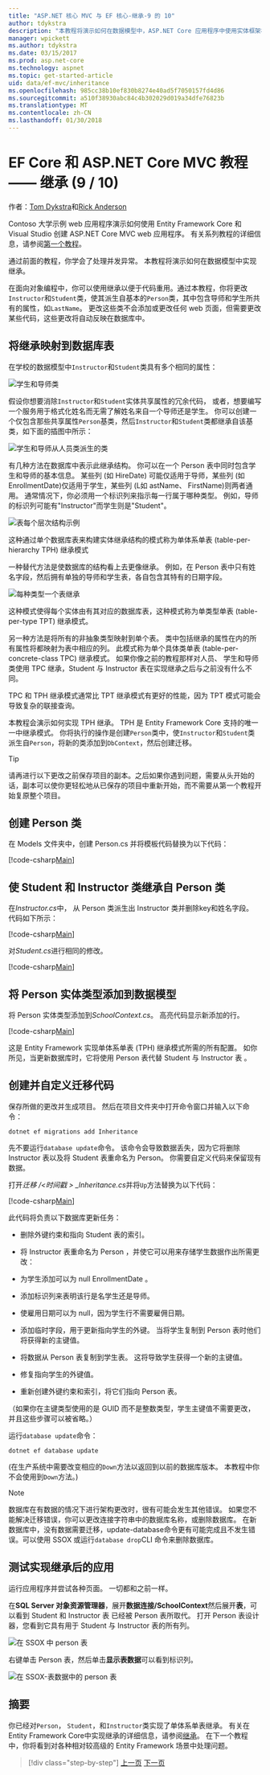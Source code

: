 ```yaml
---
title: "ASP.NET 核心 MVC 与 EF 核心-继承-9 的 10"
author: tdykstra
description: "本教程将演示如何在数据模型中，ASP.NET Core 应用程序中使用实体框架核心实现继承。"
manager: wpickett
ms.author: tdykstra
ms.date: 03/15/2017
ms.prod: asp.net-core
ms.technology: aspnet
ms.topic: get-started-article
uid: data/ef-mvc/inheritance
ms.openlocfilehash: 985cc38b10ef830b8274e40ad5f7050157fd4d86
ms.sourcegitcommit: a510f38930abc84c4b302029d019a34dfe76823b
ms.translationtype: MT
ms.contentlocale: zh-CN
ms.lasthandoff: 01/30/2018
---
```

# <a name="inheritance---ef-core-with-aspnet-core-mvc-tutorial-9-of-10"></a>EF  Core 和 ASP.NET  Core  MVC 教程 —— 继承 (9 / 10)
作者：[Tom Dykstra](https://github.com/tdykstra)和[Rick Anderson](https://twitter.com/RickAndMSFT)

Contoso 大学示例 web 应用程序演示如何使用 Entity Framework Core 和 Visual Studio 创建 ASP.NET Core MVC web 应用程序。 有关系列教程的详细信息，请参阅[第一个教程](intro.md)。

通过前面的教程，你学会了处理并发异常。 本教程将演示如何在数据模型中实现继承。

在面向对象编程中，你可以使用继承以便于代码重用。通过本教程，你将更改`Instructor`和`Student`类，使其派生自基本的`Person`类，其中包含导师和学生所共有的属性，如`LastName`。 更改这些类不会添加或更改任何 web 页面，但需要更改某些代码，这些更改将自动反映在数据库中。

## <a name="options-for-mapping-inheritance-to-database-tables"></a>将继承映射到数据库表

在学校的数据模型中`Instructor`和`Student`类具有多个相同的属性：

![学生和导师类](inheritance/_static/no-inheritance.png)

假设你想要消除`Instructor`和`Student`实体共享属性的冗余代码， 或者，想要编写一个服务用于格式化姓名而无需了解姓名来自一个导师还是学生。 你可以创建一个仅包含那些共享属性`Person`基类，然后`Instructor`和`Student`类都继承自该基类，如下面的插图中所示：

![学生和导师从人员类派生的类](inheritance/_static/inheritance.png)

有几种方法在数据库中表示此继承结构。 你可以在一个 Person 表中同时包含学生和导师的基本信息。 某些列 (如 HireDate) 可能仅适用于导师，某些列 (如 EnrollmentDate)仅适用于学生，某些列 (L如 astName、 FirstName)则两者通用。 通常情况下，你必须用一个标识列来指示每一行属于哪种类型。 例如，导师的标识列可能有"Instructor"而学生则是"Student"。

![表每个层次结构示例](inheritance/_static/tph.png)

这种通过单个数据库表来构建实体继承结构的模式称为单体系单表 (table-per-hierarchy TPH) 继承模式

一种替代方法是使数据库的结构看上去更像继承。 例如，在 Person 表中只有姓名字段，然后拥有单独的导师和学生表，各自包含其特有的日期字段。

![每种类型一个表继承](inheritance/_static/tpt.png)

这种模式使得每个实体由有其对应的数据库表，这种模式称为单类型单表 (table-per-type TPT) 继承模式。

另一种方法是将所有的非抽象类型映射到单个表。 类中包括继承的属性在内的所有属性将都映射为表中相应的列。 此模式称为单个具体类单表 (table-per-concrete-class TPC) 继承模式。 如果你像之前的教程那样对人员、 学生和导师类使用 TPC 继承，Student 与 Instructor 表在实现继承之后与之前没有什么不同。

TPC 和 TPH 继承模式通常比 TPT 继承模式有更好的性能，因为 TPT 模式可能会导致复杂的联接查询。

本教程会演示如何实现 TPH 继承。 TPH 是 Entity Framework Core 支持的唯一一中继承模式。  你将执行的操作是创建`Person`类中，使`Instructor`和`Student`类派生自`Person`，将新的类添加到`DbContext`，然后创建迁移。

> [!TIP] 
> 请再进行以下更改之前保存项目的副本。之后如果你遇到问题，需要从头开始的话，副本可以使你更轻松地从已保存的项目中重新开始，而不需要从第一个教程开始复原整个项目。

## <a name="create-the-person-class"></a>创建 Person 类

在 Models 文件夹中，创建 Person.cs 并将模板代码替换为以下代码：

[!code-csharp[Main](intro/samples/cu/Models/Person.cs)]

## <a name="make-student-and-instructor-classes-inherit-from-person"></a>使 Student 和 Instructor 类继承自 Person 类

在*Instructor.cs*中， 从 Person 类派生出 Instructor 类并删除key和姓名字段。 代码如下所示：

[!code-csharp[Main](intro/samples/cu/Models/Instructor.cs?name=snippet_AfterInheritance&highlight=8)]

对*Student.cs*进行相同的修改。

[!code-csharp[Main](intro/samples/cu/Models/Student.cs?name=snippet_AfterInheritance&highlight=8)]

## <a name="add-the-person-entity-type-to-the-data-model"></a>将 Person 实体类型添加到数据模型

将 Person 实体类型添加到*SchoolContext.cs*。 高亮代码显示新添加的行。

[!code-csharp[Main](intro/samples/cu/Data/SchoolContext.cs?name=snippet_AfterInheritance&highlight=19,30)]

这是 Entity Framework 实现单体系单表 (TPH) 继承模式所需的所有配置。 如你所见，当更新数据库时，它将使用 Person 表代替 Student 与 Instructor 表 。

## <a name="create-and-customize-migration-code"></a>创建并自定义迁移代码

保存所做的更改并生成项目。 然后在项目文件夹中打开命令窗口并输入以下命令：

```console
dotnet ef migrations add Inheritance
```

先不要运行`database update`命令。 该命令会导致数据丢失，因为它将删除 Instructor 表以及将 Student 表重命名为 Person。 你需要自定义代码来保留现有数据。

打开*迁移 /\<时间戳 > _Inheritance.cs*并将`Up`方法替换为以下代码：

[!code-csharp[Main](intro/samples/cu/Migrations/20170216215525_Inheritance.cs?name=snippet_Up)]

此代码将负责以下数据库更新任务：

* 删除外键约束和指向 Student 表的索引。

* 将 Instructor 表重命名为 Person ，并使它可以用来存储学生数据作出所需更改：

* 为学生添加可以为 null EnrollmentDate 。

* 添加标识列来表明该行是名学生还是导师。

* 使雇用日期可以为 null，因为学生行不需要雇佣日期。

* 添加临时字段，用于更新指向学生的外键。 当将学生复制到 Person 表时他们将获得新的主键值。

* 将数据从 Person 表复制到学生表。 这将导致学生获得一个新的主键值。

* 修复指向学生的外键值。

* 重新创建外键约束和索引，将它们指向 Person 表。

（如果你在主键类型使用的是 GUID 而不是整数类型，学生主键值不需要更改，并且这些步骤可以被省略。）

运行`database update`命令：

```console
dotnet ef database update
```

(在生产系统中需要改变相应的`Down`方法以返回到以前的数据库版本。 本教程中你不会使用到`Down`方法。)

> [!NOTE] 
> 数据库在有数据的情况下进行架构更改时，很有可能会发生其他错误。 如果您不能解决迁移错误，你可以更改连接字符串中的数据库名称，或删除数据库。 在新数据库中，没有数据需要迁移，update-database命令更有可能完成且不发生错误。可以使用 SSOX 或运行`database drop`CLI 命令来删除数据库。

## <a name="test-with-inheritance-implemented"></a>测试实现继承后的应用

运行应用程序并尝试各种页面。 一切都和之前一样。

在**SQL Server 对象资源管理器**，展开**数据连接/SchoolContext**然后展开**表**，可以看到 Student 和 Instructor 表 已经被 Person 表所取代。 打开 Person 表设计器，您看到它具有用于 Student 与 Instructor 表的所有列。

![在 SSOX 中 person 表](inheritance/_static/ssox-person-table.png)

右键单击 Person 表，然后单击**显示表数据**可以看到标识列。

![在 SSOX-表数据中的 person 表](inheritance/_static/ssox-person-data.png)

## <a name="summary"></a>摘要

你已经对`Person`， `Student`，和`Instructor`类实现了单体系单表继承。 有关在 Entity Framework Core中实现继承的详细信息，请参阅[继承](https://docs.microsoft.com/ef/core/modeling/inheritance)。 在下一个教程中，你将看到对各种相对较高级的 Entity Framework 场景中处理问题。

>[!div class="step-by-step"]
[上一页](concurrency.md)
[下一页](advanced.md)  
